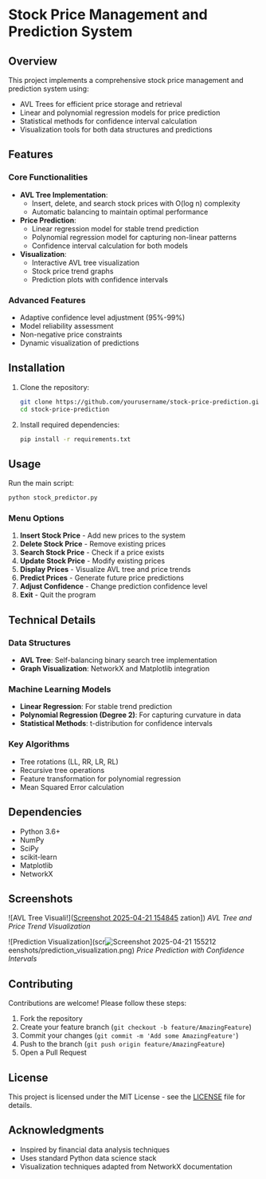 # Stock Price Management and Prediction System

## Overview

This project implements a comprehensive stock price management and prediction system using:
- AVL Trees for efficient price storage and retrieval
- Linear and polynomial regression models for price prediction
- Statistical methods for confidence interval calculation
- Visualization tools for both data structures and predictions

## Features

### Core Functionalities
- **AVL Tree Implementation**:
  - Insert, delete, and search stock prices with O(log n) complexity
  - Automatic balancing to maintain optimal performance
- **Price Prediction**:
  - Linear regression model for stable trend prediction
  - Polynomial regression model for capturing non-linear patterns
  - Confidence interval calculation for both models
- **Visualization**:
  - Interactive AVL tree visualization
  - Stock price trend graphs
  - Prediction plots with confidence intervals

### Advanced Features
- Adaptive confidence level adjustment (95%-99%)
- Model reliability assessment
- Non-negative price constraints
- Dynamic visualization of predictions

## Installation

1. Clone the repository:
   ```bash
   git clone https://github.com/yourusername/stock-price-prediction.git
   cd stock-price-prediction
   ```

2. Install required dependencies:
   ```bash
   pip install -r requirements.txt
   ```

## Usage

Run the main script:
```bash
python stock_predictor.py
```

### Menu Options
1. **Insert Stock Price** - Add new prices to the system
2. **Delete Stock Price** - Remove existing prices
3. **Search Stock Price** - Check if a price exists
4. **Update Stock Price** - Modify existing prices
5. **Display Prices** - Visualize AVL tree and price trends
6. **Predict Prices** - Generate future price predictions
7. **Adjust Confidence** - Change prediction confidence level
8. **Exit** - Quit the program

## Technical Details

### Data Structures
- **AVL Tree**: Self-balancing binary search tree implementation
- **Graph Visualization**: NetworkX and Matplotlib integration

### Machine Learning Models
- **Linear Regression**: For stable trend prediction
- **Polynomial Regression (Degree 2)**: For capturing curvature in data
- **Statistical Methods**: t-distribution for confidence intervals

### Key Algorithms
- Tree rotations (LL, RR, LR, RL)
- Recursive tree operations
- Feature transformation for polynomial regression
- Mean Squared Error calculation

## Dependencies

- Python 3.6+
- NumPy
- SciPy
- scikit-learn
- Matplotlib
- NetworkX

## Screenshots

![AVL Tree Visuali!]([Screenshot 2025-04-21 154845](https://github.com/user-attachments/assets/68fd4036-58ca-4648-a62a-1b493a9572d5)
zation])
*AVL Tree and Price Trend Visualization*

![Prediction Visualization](scr![Screenshot 2025-04-21 155212](https://github.com/user-attachments/assets/98bb1cd8-21c1-4323-a926-bc87f92fec7e)
eenshots/prediction_visualization.png)
*Price Prediction with Confidence Intervals*

## Contributing

Contributions are welcome! Please follow these steps:
1. Fork the repository
2. Create your feature branch (`git checkout -b feature/AmazingFeature`)
3. Commit your changes (`git commit -m 'Add some AmazingFeature'`)
4. Push to the branch (`git push origin feature/AmazingFeature`)
5. Open a Pull Request

## License

This project is licensed under the MIT License - see the [LICENSE](LICENSE) file for details.

## Acknowledgments

- Inspired by financial data analysis techniques
- Uses standard Python data science stack
- Visualization techniques adapted from NetworkX documentation
